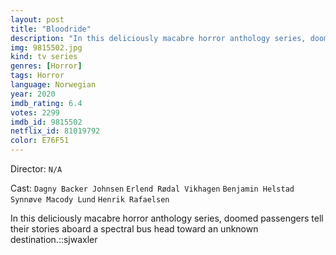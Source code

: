 ```yaml
---
layout: post
title: "Bloodride"
description: "In this deliciously macabre horror anthology series, doomed passengers tell their stories aboard a spectral bus head toward an unknown destination.::sjwaxler.."
img: 9815502.jpg
kind: tv series
genres: [Horror]
tags: Horror 
language: Norwegian
year: 2020
imdb_rating: 6.4
votes: 2299
imdb_id: 9815502
netflix_id: 81019792
color: E76F51
---
```

Director: `N/A`  

Cast: `Dagny Backer Johnsen` `Erlend Rødal Vikhagen` `Benjamin Helstad` `Synnøve Macody Lund` `Henrik Rafaelsen` 

In this deliciously macabre horror anthology series, doomed passengers tell their stories aboard a spectral bus head toward an unknown destination.::sjwaxler
